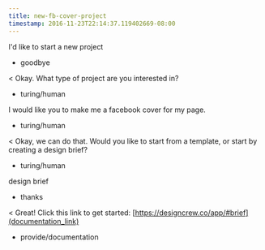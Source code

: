 ```yaml
---
title: new-fb-cover-project
timestamp: 2016-11-23T22:14:37.119402669-08:00
---
```


I'd like to start a new project
* goodbye

< Okay. What type of project are you interested in?
* turing/human

I would like you to make me a facebook cover for my page.
* turing/human

< Okay, we can do that. Would you like to start from a template, or start by creating a design brief?
* turing/human

design brief
* thanks

< Great! Click this link to get started: [https://designcrew.co/app/#brief](documentation_link)
* provide/documentation
